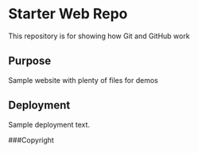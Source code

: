 # Starter Web Repo

This repository is for showing how Git and GitHub work

## Purpose

Sample website with plenty of files for demos

## Deployment

Sample deployment text.

###Copyright